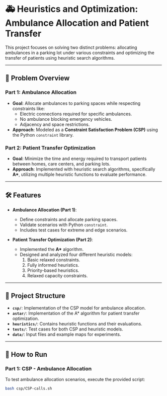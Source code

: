 # 🚑 Heuristics and Optimization: Ambulance Allocation and Patient Transfer

This project focuses on solving two distinct problems: allocating ambulances in a parking lot under various constraints and optimizing the transfer of patients using heuristic search algorithms.

---

## 📝 Problem Overview

### Part 1: **Ambulance Allocation**
- **Goal**: Allocate ambulances to parking spaces while respecting constraints like:
  - Electric connections required for specific ambulances.
  - No ambulance blocking emergency vehicles.
  - Adjacency and space restrictions.
- **Approach**: Modeled as a **Constraint Satisfaction Problem (CSP)** using the Python `constraint` library.

### Part 2: **Patient Transfer Optimization**
- **Goal**: Minimize the time and energy required to transport patients between homes, care centers, and parking lots.
- **Approach**: Implemented with heuristic search algorithms, specifically **A\***, utilizing multiple heuristic functions to evaluate performance.

---

## 🛠️ Features

- **Ambulance Allocation (Part 1)**:
  - Define constraints and allocate parking spaces.
  - Validate scenarios with Python `constraint`.
  - Includes test cases for extreme and edge scenarios.

- **Patient Transfer Optimization (Part 2)**:
  - Implemented the **A\*** algorithm.
  - Designed and analyzed four different heuristic models:
    1. Basic relaxed constraints.
    2. Fully informed heuristics.
    3. Priority-based heuristics.
    4. Relaxed capacity constraints.

---

## 📂 Project Structure

- **`csp/`**: Implementation of the CSP model for ambulance allocation.
- **`astar/`**: Implementation of the A\* algorithm for patient transfer optimization.
- **`heuristics/`**: Contains heuristic functions and their evaluations.
- **`tests/`**: Test cases for both CSP and heuristic models.
- **`data/`**: Input files and example maps for experiments.

---

## 🚀 How to Run

### Part 1: CSP - Ambulance Allocation
To test ambulance allocation scenarios, execute the provided script:
```bash
bash csp/CSP-calls.sh

